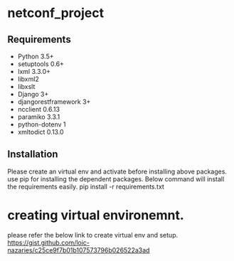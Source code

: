 # netconf_project
## Requirements

* Python 3.5+
* setuptools 0.6+
* lxml 3.3.0+
* libxml2
* libxslt
* Django 3+
* djangorestframework 3+
* ncclient 0.6.13
* paramiko 3.3.1
* python-dotenv 1
* xmltodict 0.13.0

## Installation
Please create an virtual env and activate before installing above packages. use pip for installing the dependent packages. Below command will install the requirements easily.
  pip install -r requirements.txt

# creating virtual environemnt.
please refer the below link to create virtual env and setup.
https://gist.github.com/loic-nazaries/c25ce9f7b01b107573796b026522a3ad
   
